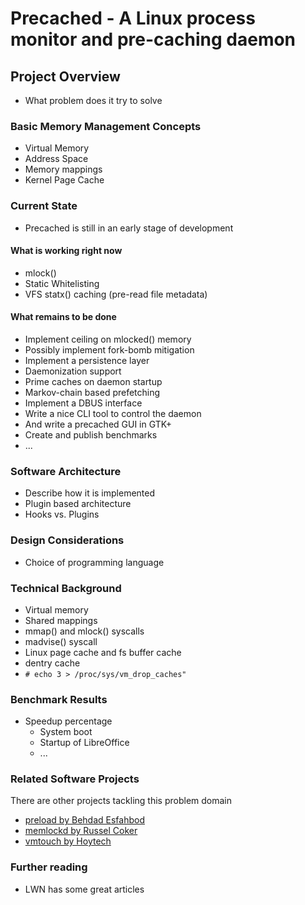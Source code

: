 # Precached - A Linux process monitor and pre-caching daemon

## Project Overview

* What problem does it try to solve

### Basic Memory Management Concepts

* Virtual Memory
* Address Space
* Memory mappings
* Kernel Page Cache

### Current State

* Precached is still in an early stage of development

#### What is working right now

* mlock()
* Static Whitelisting
* VFS statx() caching (pre-read file metadata)

#### What remains to be done

* Implement ceiling on mlocked() memory
* Possibly implement fork-bomb mitigation
* Implement a persistence layer
* Daemonization support
* Prime caches on daemon startup
* Markov-chain based prefetching
* Implement a DBUS interface
* Write a nice CLI tool to control the daemon
* And write a precached GUI in GTK+
* Create and publish benchmarks
* ...

### Software Architecture

* Describe how it is implemented
* Plugin based architecture
* Hooks vs. Plugins

### Design Considerations

* Choice of programming language

### Technical Background

* Virtual memory
* Shared mappings
* mmap() and mlock() syscalls
* madvise() syscall
* Linux page cache and fs buffer cache
* dentry cache
* ```# echo 3 > /proc/sys/vm_drop_caches" ```

### Benchmark Results

* Speedup percentage
  * System boot
  * Startup of LibreOffice
  * ...

### Related Software Projects

There are other projects tackling this problem domain

* [preload by Behdad Esfahbod](http://behdad.org/download/preload.pdf)
* [memlockd by Russel Coker](https://doc.coker.com.au/projects/memlockd/)
* [vmtouch by Hoytech](https://hoytech.com/vmtouch/)

### Further reading

* LWN has some great articles
